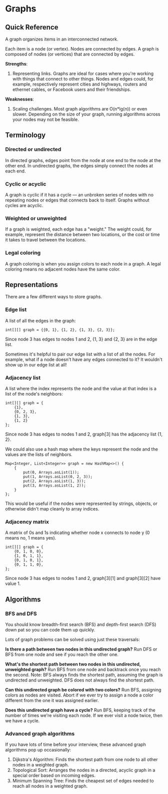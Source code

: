 # Graphs

## Quick Reference

A graph organizes items in an interconnected network.

Each item is a node (or vertex). Nodes are connected by edges. 
A graph is composed of nodes (or vertices) that are connected by edges.

**Strengths**:
1. Representing links. Graphs are ideal for cases where you're working with things that connect 
to other things. Nodes and edges could, for example, respectively represent cities and highways, 
routers and ethernet cables, or Facebook users and their friendships.

**Weaknesses**:
1. Scaling challenges. Most graph algorithms are O(n*lg(n)) or even slower. Depending on the size 
of your graph, running algorithms across your nodes may not be feasible.


## Terminology

### Directed or undirected

In directed graphs, edges point from the node at one end to the node at the other end. In 
undirected graphs, the edges simply connect the nodes at each end.

### Cyclic or acyclic

A graph is cyclic if it has a cycle — an unbroken series of nodes with no repeating nodes or 
edges that connects back to itself. Graphs without cycles are acyclic.

### Weighted or unweighted

If a graph is weighted, each edge has a "weight." The weight could, for example, represent the 
distance between two locations, or the cost or time it takes to travel between the locations.

### Legal coloring

A graph coloring is when you assign colors to each node in a graph. A legal coloring means no 
adjacent nodes have the same color.


## Representations

There are a few different ways to store graphs.

### Edge list

A list of all the edges in the graph:

`int[][] graph = {{0, 1}, {1, 2}, {1, 3}, {2, 3}};`

Since node 3 has edges to nodes 1 and 2, {1, 3} and {2, 3} are in the edge list.

Sometimes it's helpful to pair our edge list with a list of all the nodes. For example, what 
if a node doesn't have any edges connected to it? It wouldn't show up in our edge list at all!

### Adjacency list

A list where the index represents the node and the value at that index is a list of the node's 
neighbors:

```
int[][] graph = {
    {1},
    {0, 2, 3},
    {1, 3},
    {1, 2}
};
```

Since node 3 has edges to nodes 1 and 2, graph[3] has the adjacency list {1, 2}.

We could also use a hash map where the keys represent the node and the values are the lists of 
neighbors.

```
Map<Integer, List<Integer>> graph = new HashMap<>() {
    {
        put(0, Arrays.asList(1));
        put(1, Arrays.asList(0, 2, 3));
        put(2, Arrays.asList(1, 3));
        put(3, Arrays.asList(1, 2));
    }
};
```

This would be useful if the nodes were represented by strings, objects, or otherwise didn't 
map cleanly to array indices.

### Adjacency matrix

A matrix of 0s and 1s indicating whether node x connects to node y (0 means no, 1 means yes).

```
int[][] graph = {
    {0, 1, 0, 0},
    {1, 0, 1, 1},
    {0, 1, 0, 1},
    {0, 1, 1, 0},
};
```

Since node 3 has edges to nodes 1 and 2, graph[3][1] and graph[3][2] have value 1. 

## Algorithms

### BFS and DFS

You should know breadth-first search (BFS) and depth-first search (DFS) down pat so you can code 
them up quickly.

Lots of graph problems can be solved using just these traversals:

**Is there a path between two nodes in this undirected graph?** Run DFS or BFS from one node and see 
if you reach the other one.

**What's the shortest path between two nodes in this undirected, unweighted graph?** Run BFS from 
one node and backtrack once you reach the second. Note: BFS always finds the shortest path, 
assuming the graph is undirected and unweighted. DFS does not always find the shortest path.

**Can this undirected graph be colored with two colors?** Run BFS, assigning colors as nodes are 
visited. Abort if we ever try to assign a node a color different from the one it was assigned 
earlier.

**Does this undirected graph have a cycle?** Run BFS, keeping track of the number of times we're 
visiting each node. If we ever visit a node twice, then we have a cycle.

### Advanced graph algorithms

If you have lots of time before your interview, these advanced graph algorithms pop up 
occasionally:
1. Dijkstra's Algorithm: Finds the shortest path from one node to all other nodes in a weighted 
graph.
2. Topological Sort: Arranges the nodes in a directed, acyclic graph in a special order based 
on incoming edges.
3. Minimum Spanning Tree: Finds the cheapest set of edges needed to reach all nodes in a 
weighted graph.


